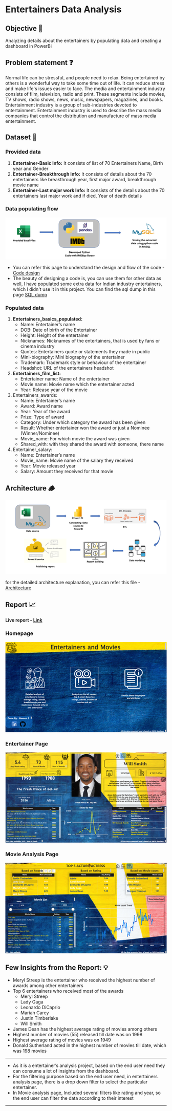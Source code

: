 # Entertainers Data Analysis 

## Objective 🎯

Analyzing details about the entertainers by populating data and creating a dashboard in PowerBi

## Problem statement ❓

Normal life can be stressful, and people need to relax. Being entertained by others is a wonderful way to take some time out of life. It can reduce stress and make life's issues easier to face. The media and entertainment industry consists of film, television, radio and print. These segments include movies, TV shows, radio shows, news, music, newspapers, magazines, and books. Entertainment industry is a group of sub-industries devoted to entertainment. Entertainment industry is used to describe the mass media companies that control the distribution and manufacture of mass media entertainment.

## Dataset 📀

### Provided data
  
  1. **Entertainer-Basic Info:** It consists of list of 70 Entertainers Name, Birth year and Gender 
  2. **Entertainer-Breakthrough Info:** It consists of details about the 70 entertainers like breakthrough year, first major award, breakthrough movie name 
  3. **Entertainer-Last major work Info:** It consists of the details about the 70 entertainers last major  work and if died, Year of death details

### Data populating flow 

<img src="https://github.com/gireesh2580/Entertainers_Data_Analyst/blob/main/Documents/Populating_data_flow.png">

- You can refer this page to understand the design and flow of the code - [Code design](https://github.com/gireesh2580/Entertainers_Data_Analyst/tree/main/src_code)
- The beauty of designing a code is, you can use them for other data as well, I have populated some extra data for Indian industry entertainers, which I didn't use it in this project. You can find the sql dump in this page [SQL dump](https://github.com/gireesh2580/Entertainers_Data_Analyst/tree/main/Populated_Data/Indian%20Entertainers%20dataset)

### Populated data

  1. **Entertainers_basics_populated:**
     - Name: Entertainer’s name 
     - DOB: Date of birth of the Entertainer 
     - Height: Height of the entertainer 
     - Nicknames: Nicknames of the entertainers, that is used by fans or cinema industry 
     - Quotes: Entertainers quote or statements they made in public 
     - Mini-biography: Mini biography of the entertainer 
     - Trademark: Trademark style or behaviour of the entertainer 
     - Headshot: URL of the entertainers headshot
  2. **Entertainers_film_list:**
     - Entertainer name: Name of the entertainer 
     - Movie name: Movie name which the entertainer acted 
     - Year: Release year of the movie
  3. Entertainers_awards:
     - Name: Entertainer’s name 
     - Award: Award name 
     - Year: Year of the award 
     - Prize: Type of award 
     - Category: Under which category the award has been given 
     - Result: Whether entertainer won the award or just a Nominee (Winner/Nominee)
     - Movie_name: For which movie the award was given 
     - Shared_with: with they shared the award with someone, there name
  4. Entertainer_salary:
     - Name: Entertainer’s name 
     - Movie_name: Movie name of the salary they received 
     - Year: Movie released year 
     - Salary: Amount they received for that movie

## Architecture 🪵

<img src="https://github.com/gireesh2580/Entertainers_Data_Analyst/blob/main/Documents/Architecture.png">

for the detailed architecture explanation, you can refer this file - [Architecture](https://github.com/gireesh2580/Entertainers_Data_Analyst/blob/main/Documents/PDFs/Architecture.pdf)

## Report 📈

#### Live report - [Link](https://www.novypro.com/project/entertainers-data-analysis)

### Homepage 

<img src="https://github.com/gireesh2580/Entertainers_Data_Analyst/blob/main/Documents/home_page.png">


### Entertainer Page

<img src="https://github.com/gireesh2580/Entertainers_Data_Analyst/blob/main/Documents/Entertainer_analysis_page.png">

### Movie Analysis Page

<img src="https://github.com/gireesh2580/Entertainers_Data_Analyst/blob/main/Documents/movie_analysis_page.png">


## Few Insights from the Report: 💡

- Meryl Streep is the entertainer who received the highest number of awards among other
entertainers 
- Top 6 entertainers who received most of the awards 
  - Meryl Streep 
  - Lady Gaga 
  - Leonardo DiCaprio 
  - Mariah Carey 
  - Justin Timberlake 
  - Will Smith
- James Dean has the highest average rating of movies among others 
- Highest number of movies (55) released till date was on 1998 
- Highest average rating of movies was on 1949 
- Donald Sutherland acted in the highest number of movies till date, which was 198 movies

---

- As it is a entertainer’s analysis project, based on the end user need they can consume a lot of insights from the dashboard.
- For the filtering purpose based on the end user need, in entertainers analysis page, there is a drop down filter to select the particular entertainer.
- In Movie analysis page, Included several filters like rating and year, so the 
end user can filter the data according to their interest

---
